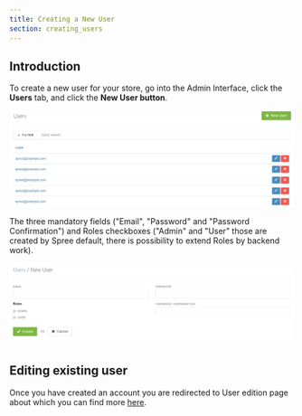 ```yaml
---
title: Creating a New User
section: creating_users
---
```


## Introduction

To create a new user for your store, go into the Admin Interface, click the **Users** tab, and click the **New User button**.

![Users tab](../../../images/user/users/users_tab.jpg)

The three mandatory fields ("Email", "Password" and "Password Confirmation") and Roles checkboxes ("Admin" and "User" those are created by Spree default, there is possibility to extend Roles by backend work).

![Add new User](../../../images/user/users/add_new_user.jpg)

## Editing existing user

Once you have created an account you are redirected to User edition page about which you can find more [here](editing_users).
